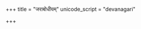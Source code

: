 +++
title = "जराबोधीयम्"
unicode_script = "devanagari"

+++
<div class="js_include" url="/vedAH/sAma/paravastu-saama/devaH/agniH/jarAbodha/"  newLevelForH1="1" includeTitle="true"> </div>